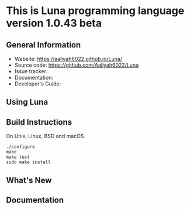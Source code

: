 This is Luna programming language version 1.0.43 beta
====================================

General Information
-------------------

- Website: https://aaliyah6022.github.io/Luna/
- Source code: https://github.com/Aaliyah6022/Luna
- Issue tracker: 
- Documentation: 
- Developer's Guide: 

Using Luna
------------


Build Instructions
------------------

On Unix, Linux, BSD and macOS

    ./configure
    make
    make test
    sudo make install


What's New
----------

Documentation
-------------
